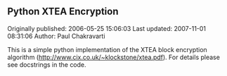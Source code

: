 ## Python XTEA Encryption

Originally published: 2006-05-25 15:06:03
Last updated: 2007-11-01 08:31:06
Author: Paul Chakravarti

This is a simple python implementation of the XTEA block encryption algorithm (http://www.cix.co.uk/~klockstone/xtea.pdf). For details please see docstrings in the code.